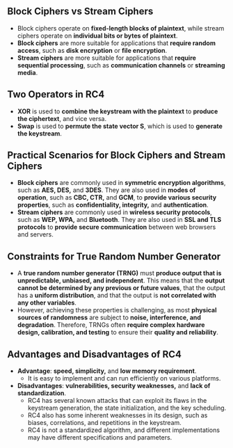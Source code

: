 ## Block Ciphers vs Stream Ciphers 
- Block ciphers operate on __fixed-length blocks of plaintext__, while stream ciphers operate on __individual bits or bytes of plaintext__.
- __Block ciphers__ are more suitable for applications that __require random access__, such as __disk encryption__ or __file encryption__.
- __Stream ciphers__ are more suitable for applications that __require sequential processing__, such as __communication channels__ or __streaming media__.

## Two Operators in RC4 
- __XOR__ is used to __combine the keystream with the plaintext__ to __produce the ciphertext__, and vice versa.
- __Swap__ is used to __permute the state vector S__, which is used to __generate the keystream__.

## Practical Scenarios for Block Ciphers and Stream Ciphers
- __Block ciphers__ are commonly used in __symmetric encryption algorithms__, such as __AES, DES,__ and __3DES__. They are also used in __modes of operation__, such as __CBC, CTR,__ and __GCM__, to __provide various security properties__, such as __confidentiality, integrity,__ and __authentication__.
- __Stream ciphers__ are commonly used in __wireless security protocols__, such as __WEP, WPA,__ and __Bluetooth__. They are also used in __SSL and TLS protocols__ to __provide secure communication__ between web browsers and servers.

## Constraints for True Random Number Generator 
- A __true random number generator (TRNG)__ must __produce output that is unpredictable, unbiased, and independent__. This means that the __output cannot be determined by any previous or future values__, that the output has a __uniform distribution__, and that the output is __not correlated with any other variables__.
- However, achieving these properties is challenging, as most __physical sources of randomness__ are subject to __noise, interference, and degradation__. Therefore, TRNGs often __require complex hardware design, calibration, and testing__ to ensure their __quality and reliability__.

## Advantages and Disadvantages of RC4 
- __Advantage__: __speed, simplicity,__ and __low memory requirement__.
  - It is easy to implement and can run efficiently on various platforms.
- __Disadvantages__: __vulnerabilities, security weaknesses,__ and __lack of standardization__.
  - RC4 has several known attacks that can exploit its flaws in the keystream generation, the state initialization, and the key scheduling.
  - RC4 also has some inherent weaknesses in its design, such as biases, correlations, and repetitions in the keystream.
  - RC4 is not a standardized algorithm, and different implementations may have different specifications and parameters.
